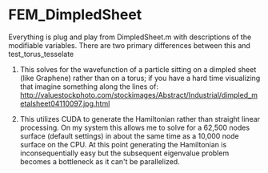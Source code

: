 FEM_DimpledSheet
================

Everything is plug and play from DimpledSheet.m with descriptions of the modifiable variables. There are two primary differences between this and test_torus_tesselate

1) This solves for the wavefunction of a particle sitting on a dimpled sheet (like Graphene) rather than on a torus; if you have a hard time visualizing that imagine something along the lines of: http://valuestockphoto.com/stockimages/Abstract/Industrial/dimpled_metalsheet04110097.jpg.html

2) This utilizes CUDA to generate the Hamiltonian rather than straight linear processing. On my system this allows me to solve for a 62,500 nodes surface (default settings) in about the same time as a 10,000 node surface on the CPU. At this point generating the Hamiltonian is inconsequentially easy but the subsequent eigenvalue problem becomes a bottleneck as it can't be parallelized. 
